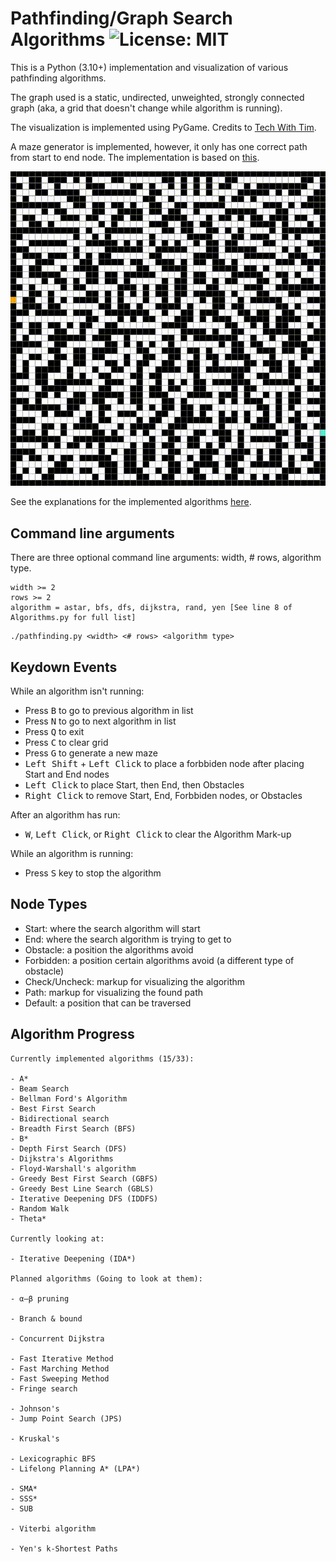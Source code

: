 # Pathfinding/Graph Search Algorithms ![License: MIT](https://img.shields.io/badge/License-GPL_3.0-red.svg)

This is a Python (3.10+) implementation and visualization of various pathfinding algorithms.

The graph used is a static, undirected, unweighted, strongly connected graph (aka, a grid that doesn't change while algorithm is running).

The visualization is implemented using PyGame. Credits to [Tech With Tim](https://www.youtube.com/watch?v=JtiK0DOeI4A).

A maze generator is implemented, however, it only has one correct path from start to end node. The implementation is based on [this](https://github.com/OrWestSide/python-scripts/blob/master/maze.py).

![A* + Maze](./resources/astar_maze.gif)

See the explanations for the implemented algorithms [here](./resources/Explanations.md).

## Command line arguments

There are three optional command line arguments: width, # rows, algorithm type.

```
width >= 2
rows >= 2
algorithm = astar, bfs, dfs, dijkstra, rand, yen [See line 8 of Algorithms.py for full list]
```

```
./pathfinding.py <width> <# rows> <algorithm type>
```

## Keydown Events

While an algorithm isn't running:

- Press <kbd>B</kbd> to go to previous algorithm in list
- Press <kbd>N</kbd> to go to next algorithm in list
- Press <kbd>Q</kbd> to exit
- Press <kbd>C</kbd> to clear grid
- Press <kbd>G</kbd> to generate a new maze
- <kbd>Left Shift</kbd> + <kbd>Left Click</kbd> to place a forbbiden node after placing Start and End nodes
- <kbd>Left Click</kbd> to place Start, then End, then Obstacles
- <kbd>Right Click</kbd> to remove Start, End, Forbbiden nodes, or Obstacles

After an algorithm has run:

- <kbd>W</kbd>, <kbd>Left Click</kbd>, or <kbd>Right Click</kbd> to clear the Algorithm Mark-up

While an algorithm is running:

- Press <kbd>S</kbd> key to stop the algorithm

## Node Types

- Start: where the search algorithm will start
- End: where the search algorithm is trying to get to
- Obstacle: a position the algorithms avoid
- Forbidden: a position certain algorithms avoid (a different type of obstacle)
- Check/Uncheck: markup for visualizing the algorithm
- Path: markup for visualizing the found path
- Default: a position that can be traversed

## Algorithm Progress

```
Currently implemented algorithms (15/33):

- A*
- Beam Search
- Bellman Ford's Algorithm
- Best First Search
- Bidirectional search
- Breadth First Search (BFS)
- B*
- Depth First Search (DFS)
- Dijkstra's Algorithms
- Floyd-Warshall's algorithm
- Greedy Best First Search (GBFS)
- Greedy Best Line Search (GBLS)
- Iterative Deepening DFS (IDDFS)
- Random Walk
- Theta*

Currently looking at:

- Iterative Deepening (IDA*)

Planned algorithms (Going to look at them):

- α–β pruning

- Branch & bound

- Concurrent Dijkstra

- Fast Iterative Method
- Fast Marching Method
- Fast Sweeping Method
- Fringe search

- Johnson's
- Jump Point Search (JPS)

- Kruskal's

- Lexicographic BFS
- Lifelong Planning A* (LPA*)

- SMA*
- SSS*
- SUB

- Viterbi algorithm

- Yen's k-Shortest Paths
```